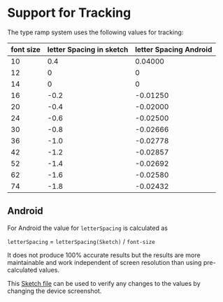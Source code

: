 # Support for Tracking

The type ramp system uses the following values for tracking:

font size | letter Spacing in sketch | letter Spacing Android
|--------|-------|-----|
10	| 0.4 |0.04000
12	| 0   |0
14	| 0   |0
16	| -0.2|-0.01250
20	| -0.4|-0.02000
24	| -0.6|-0.02500
30	| -0.8|-0.02666
36	| -1.0|-0.02778
42	| -1.2|-0.02857
52  | -1.4|-0.02692
62  | -1.6|-0.02580
74  | -1.8|-0.02432

## Android

For Android the value for `letterSpacing` is calculated as

`letterSpacing` = `letterSpacing(Sketch)` / `font-size`

It does not produce 100% accurate results but the results are more maintainable and work independent of screen resolution than using pre-calculated values.

This [Sketch file](tracking-android.md) can be used to verify any changes to the values by changing the device screenshot.
